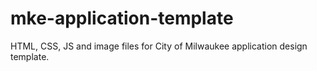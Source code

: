 # mke-application-template
HTML, CSS, JS and image files for City of Milwaukee application design template.
